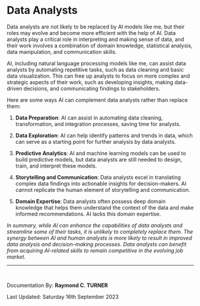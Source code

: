 # Data Analysts

Data analysts are not likely to be replaced by AI models like me, but their roles may evolve and become more efficient with the help of AI. Data analysts play a critical role in interpreting and making sense of data, and their work involves a combination of domain knowledge, statistical analysis, data manipulation, and communication skills.

AI, including natural language processing models like me, can assist data analysts by automating repetitive tasks, such as data cleaning and basic data visualization. This can free up analysts to focus on more complex and strategic aspects of their work, such as developing insights, making data-driven decisions, and communicating findings to stakeholders.

Here are some ways AI can complement data analysts rather than replace them:

1. **Data Preparation**: AI can assist in automating data cleaning, transformation, and integration processes, saving time for analysts.

2. **Data Exploration**: AI can help identify patterns and trends in data, which can serve as a starting point for further analysis by data analysts.

3. **Predictive Analytics**: AI and machine learning models can be used to build predictive models, but data analysts are still needed to design, train, and interpret these models.

4. **Storytelling and Communication**: Data analysts excel in translating complex data findings into actionable insights for decision-makers. AI cannot replicate the human element of storytelling and communication.

5. **Domain Expertise**: Data analysts often possess deep domain knowledge that helps them understand the context of the data and make informed recommendations. AI lacks this domain expertise.

*In summary, while AI can enhance the capabilities of data analysts and streamline some of their tasks, it is unlikely to completely replace them. The synergy between AI and human analysts is more likely to result in improved data analysis and decision-making processes. Data analysts can benefit from acquiring AI-related skills to remain competitive in the evolving job market.*


---

</br>

Documentation By: **Raymond C. TURNER**

Last Updated: Saturday 16th September 2023